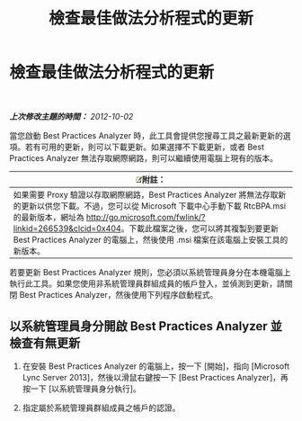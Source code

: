 ﻿---
title: 檢查最佳做法分析程式的更新
TOCTitle: 檢查最佳做法分析程式的更新
ms:assetid: 06f1da8b-99a7-4871-911e-bfb7542baced
ms:mtpsurl: https://technet.microsoft.com/zh-tw/library/JJ204645(v=OCS.15)
ms:contentKeyID: 49289977
ms.date: 08/10/2015
mtps_version: v=OCS.15
ms.translationtype: HT
---

# 檢查最佳做法分析程式的更新

 

_**上次修改主題的時間：** 2012-10-02_

當您啟動 Best Practices Analyzer 時，此工具會提供您搜尋工具之最新更新的選項。若有可用的更新，則可以下載更新。如果選擇不下載更新，或者 Best Practices Analyzer 無法存取網際網路，則可以繼續使用電腦上現有的版本。

<table>
<thead>
<tr class="header">
<th><img src="images/Gg398811.note(OCS.15).gif" title="note" alt="note" />附註：</th>
</tr>
</thead>
<tbody>
<tr class="odd">
<td>如果需要 Proxy 驗證以存取網際網路，Best Practices Analyzer 將無法存取新的更新以供您下載。不過，您可以從 Microsoft 下載中心手動下載 RtcBPA.msi 的最新版本，網址為 <a href="http://go.microsoft.com/fwlink/?linkid=266539%26clcid=0x404" class="uri">http://go.microsoft.com/fwlink/?linkid=266539&amp;clcid=0x404</a>。下載此檔案之後，您可以將其複製到要更新 Best Practices Analyzer 的電腦上，然後使用 .msi 檔案在該電腦上安裝工具的新版本。</td>
</tr>
</tbody>
</table>


若要更新 Best Practices Analyzer 規則，您必須以系統管理員身分在本機電腦上執行此工具。如果您使用非系統管理員群組成員的帳戶登入，並偵測到更新，請關閉 Best Practices Analyzer，然後使用下列程序啟動程式。

## 以系統管理員身分開啟 Best Practices Analyzer 並檢查有無更新

1.  在安裝 Best Practices Analyzer 的電腦上，按一下 \[開始\]，指向 \[Microsoft Lync Server 2013\]，然後以滑鼠右鍵按一下 \[Best Practices Analyzer\]，再按一下 \[以系統管理員身分執行\]。

2.  指定屬於系統管理員群組成員之帳戶的認證。

